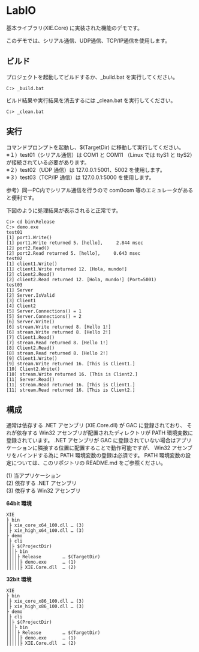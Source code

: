 LabIO
===

基本ライブラリ(XIE.Core) に実装された機能のデモです。  

このデモでは、シリアル通信、UDP通信、TCP/IP通信を使用します。  

## ビルド

プロジェクトを起動してビルドするか、\_build.bat を実行してください。  

	C:> _build.bat

ビルド結果や実行結果を消去するには \_clean.bat を実行してください。  

	C:> _clean.bat


## 実行

コマンドプロンプトを起動し、$(TargetDir) に移動して実行してください。  
※１）test01（シリアル通信）は COM1 と COM11 （Linux では ttyS1 と ttyS2）が接続されている必要があります。  
※２）test02（UDP 通信）は 127.0.0.1:5001、5002 を使用します。  
※３）test03（TCP/IP 通信）は 127.0.0.1:5000 を使用します。  

参考）同一PC内でシリアル通信を行うので com0com 等のエミュレータがあると便利です。  

下図のように処理結果が表示されると正常です。  

	C:> cd bin\Release  
	C:> demo.exe  
	test01
	[1] port1.Write()
	[1] port1.Write returned 5. [hello],     2.844 msec
	[2] port2.Read()
	[2] port2.Read returned 5. [hello],     0.643 msec
	test02
	[1] client1.Write()
	[1] client1.Write returned 12. [Hola, mundo!]
	[2] client2.Read()
	[2] client2.Read returned 12. [Hola, mundo!] (Port=5001)
	test03
	[1] Server
	[2] Server.IsValid
	[3] Client1
	[4] Client2
	[5] Server.Connections() = 1
	[5] Server.Connections() = 2
	[6] Server.Write()
	[6] stream.Write returned 8. [Hello 1!]
	[6] stream.Write returned 8. [Hello 2!]
	[7] Client1.Read()
	[7] stream.Read returned 8. [Hello 1!]
	[8] Client2.Read()
	[8] stream.Read returned 8. [Hello 2!]
	[9] Client1.Write()
	[9] stream.Write returned 16. [This is Client1.]
	[10] Client2.Write()
	[10] stream.Write returned 16. [This is Client2.]
	[11] Server.Read()
	[11] stream.Read returned 16. [This is Client1.]
	[11] stream.Read returned 16. [This is Client2.]

## 構成

通常は依存する .NET アセンブリ (XIE.Core.dll) が GAC に登録されており、
それが依存する Win32 アセンブリが配置されたディレクトリが PATH 環境変数に登録されています。
.NET アセンブリが GAC に登録されていない場合はアプリケーションに隣接する位置に配置することで動作可能ですが、
Win32 アセンブリをバインドする為に PATH 環境変数の登録は必須です。
PATH 環境変数の設定については、このリポジトリの README.md をご参照ください。  

(1) 当アプリケーション  
(2) 依存する .NET アセンブリ  
(3) 依存する Win32 アセンブリ  

**64bit 環境**  

	XIE  
	├ bin  
	│├ xie_core_x64_100.dll … (3)  
	│├ xie_high_x64_100.dll … (3)  
	├ demo  
	│├ cli  
	││├ $(ProjectDir)  
	│││├ bin  
	││││├ Release        … $(TargetDir)
	│││││├ demo.exe      … (1)  
	│││││├ XIE.Core.dll  … (2)  

**32bit 環境**  

	XIE  
	├ bin  
	│├ xie_core_x86_100.dll … (3)  
	│├ xie_high_x86_100.dll … (3)  
	├ demo  
	│├ cli  
	││├ $(ProjectDir)  
	│││├ bin  
	││││├ Release        … $(TargetDir)
	│││││├ demo.exe      … (1)  
	│││││├ XIE.Core.dll  … (2)  
